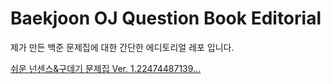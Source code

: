# Baekjoon OJ Question Book Editorial

제가 만든 백준 문제집에 대한 간단한 에디토리얼 레포 입니다.

[쉬운 넌센스&구데기 문제집 Ver. 1.22474487139...](https://github.com/WondooSeo/Baekjoon_OJ_Question_Book_Editorial/blob/main/1.%20%EC%89%AC%EC%9A%B4%20%EB%84%8C%EC%84%BC%EC%8A%A4%26%EA%B5%AC%EB%8D%B0%EA%B8%B0%20%EB%AC%B8%EC%A0%9C%EC%A7%91%20Ver.%201.22474487139.../%EC%89%AC%EC%9A%B4%20%EB%84%8C%EC%84%BC%EC%8A%A4%26%EA%B5%AC%EB%8D%B0%EA%B8%B0%20%EB%AC%B8%EC%A0%9C%EC%A7%91%20Ver.%201.22474487139....md)
